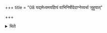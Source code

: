 +++
title = "08 यद्यमेध्यमयज्ञियं वाभिनिषीदेदाग्नेय्यर्चा जुहुयात्"

+++

<details><summary>थिते</summary>

यद्यमेध्यमयज्ञियं वाभिनिषीदेदाग्नेय्यर्चा जुहुयात् । आग्निवारुण्येत्येके ८
</details>
